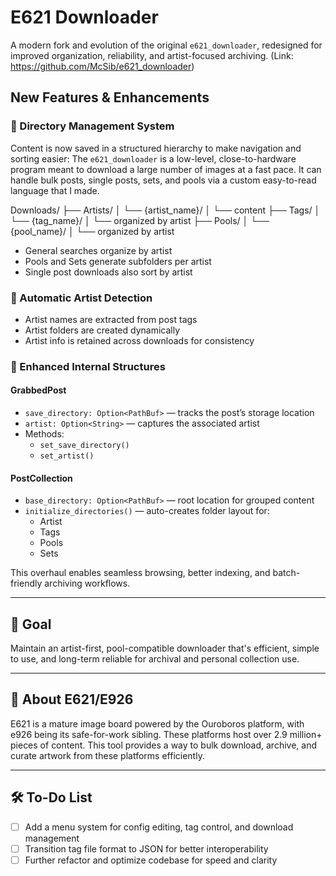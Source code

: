 # E621 Downloader
A modern fork and evolution of the original `e621_downloader`, redesigned for improved organization, reliability, and artist-focused archiving.
(Link: https://github.com/McSib/e621_downloader)

## ️New Features & Enhancements

### 📁 Directory Management System

Content is now saved in a structured hierarchy to make navigation and sorting easier:
The `e621_downloader` is a low-level, close-to-hardware program meant to download a large number of images at a fast pace. It can handle bulk posts, single posts, sets, and pools via a custom easy-to-read language that I made.

Downloads/ ├── Artists/ │ └── {artist_name}/ │ └── content ├── Tags/ │ └── {tag_name}/ │ └── organized by artist ├── Pools/ │ └── {pool_name}/ │ └── organized by artist
- General searches organize by artist
- Pools and Sets generate subfolders per artist
- Single post downloads also sort by artist

### 🧠 Automatic Artist Detection

- Artist names are extracted from post tags
- Artist folders are created dynamically
- Artist info is retained across downloads for consistency

### 🧱 Enhanced Internal Structures

#### GrabbedPost
- `save_directory: Option<PathBuf>` — tracks the post’s storage location
- `artist: Option<String>` — captures the associated artist
- Methods:
  - `set_save_directory()`
  - `set_artist()`

#### PostCollection
- `base_directory: Option<PathBuf>` — root location for grouped content
- `initialize_directories()` — auto-creates folder layout for:
  - Artist
  - Tags
  - Pools
  - Sets

This overhaul enables seamless browsing, better indexing, and batch-friendly archiving workflows.

---

## 🎯 Goal

Maintain an artist-first, pool-compatible downloader that's efficient, simple to use, and long-term reliable for archival and personal collection use.

---

## 🐾 About E621/E926

E621 is a mature image board powered by the Ouroboros platform, with e926 being its safe-for-work sibling. These platforms host over 2.9 million+ pieces of content. This tool provides a way to bulk download, archive, and curate artwork from these platforms efficiently.

---

## 🛠️ To-Do List

- [ ] Add a menu system for config editing, tag control, and download management
- [ ] Transition tag file format to JSON for better interoperability
- [ ] Further refactor and optimize codebase for speed and clarity